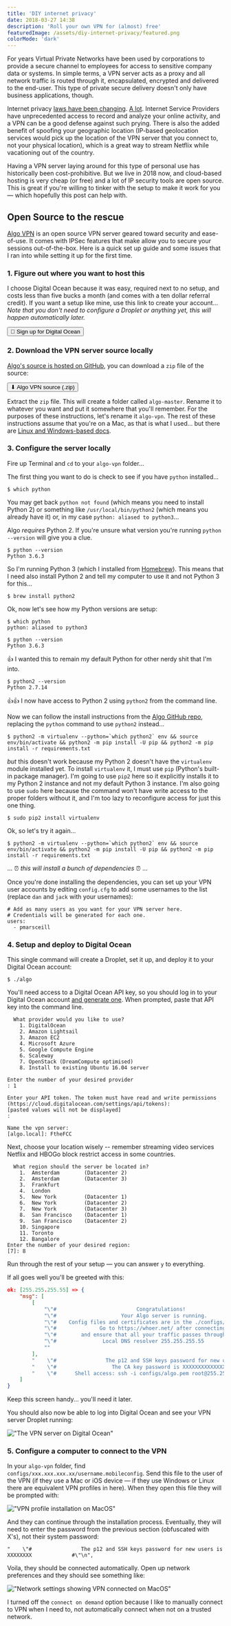```yaml
---
title: 'DIY internet privacy'
date: 2018-03-27 14:38
description: 'Roll your own VPN for (almost) free'
featuredImage: /assets/diy-internet-privacy/featured.png
colorMode: 'dark'
---
```


For years Virtual Private Networks have been used by corporations to provide a secure channel to employees for access to sensitive company data or systems. In simple terms, a VPN server acts as a proxy and all network traffic is routed through it, encapsulated, encrypted and delivered to the end-user. This type of private secure delivery doesn't only have business applications, though.

Internet privacy [laws have been changing](https://www.aclu.org/issues/privacy-technology/internet-privacy/status-internet-privacy-legislation-state). [A lot](https://www.huffingtonpost.com/entry/republicans-are-about-to-kill-rules-banning-internet-providers-from-sharing-your-web-history-without-your-consent_us_58d9a4cbe4b00f68a5ca2c7c). Internet Service Providers have unprecedented access to record and analyze your online activity, and a VPN can be a good defense against such prying. There is also the added benefit of spoofing your geographic location (IP-based geolocation services would pick up the location of the VPN server that you connect to, not your physical location), which is a great way to stream Netflix while vacationing out of the country.

Having a VPN server laying around for this type of personal use has historically been cost-prohibitive. But we live in 2018 now, and cloud-based hosting is very cheap (or free) and a lot of IP security tools are open source. This is great if you're willing to tinker with the setup to make it work for you — which hopefully this post can help with.

## Open Source to the rescue

[Algo VPN](https://blog.trailofbits.com/2016/12/12/meet-algo-the-vpn-that-works/) is an open source VPN server geared toward security and ease-of-use. It comes with IPSec features that make allow you to secure your sessions out-of-the-box. Here is a quick set up guide and some issues that I ran into while setting it up for the first time.

### 1. Figure out where you want to host this

I choose Digital Ocean because it was easy, required next to no setup, and costs less than five bucks a month (and comes with a ten dollar referral credit). If you want a setup like mine, use this link to create your account... _Note that you don't need to configure a Droplet or anything yet, this will happen automatically later._

<Button href="https://m.do.co/c/e675b6b6aa8e" variant="outline" as="a">💁 Sign up for Digital Ocean</Button>

### 2. Download the VPN server source locally

[Algo's source is hosted on GitHub](https://github.com/trailofbits/algo), you can download a `zip` file of the source:

<Button href="https://github.com/trailofbits/algo/archive/master.zip" variant="outline" as="a">⬇ Algo VPN source (.zip)</Button>

Extract the `zip` file. This will create a folder called `algo-master`. Rename it to whatever you want and put it somewhere that you'll remember. For the purposes of these instructions, let's rename it `algo-vpn`. The rest of these instructions assume that you're on a Mac, as that is what I used... but there are [Linux and Windows-based docs](https://github.com/trailofbits/algo#deploy-the-algo-server).

### 3. Configure the server locally

Fire up Terminal and `cd` to your `algo-vpn` folder...

The first thing you want to do is check to see if you have `python` installed...

```shell
$ which python
```

You may get back `python not found` (which means you need to install Python 2) or something like `/usr/local/bin/python2` (which means you already have it) or, in my case `python: aliased to python3`...

Algo _requires_ Python 2. If you're unsure what version you're running `python --version` will give you a clue.

```shell
$ python --version
Python 3.6.3
```

So I'm running Python 3 (which I installed from [Homebrew](https://brew.sh)). This means that I need also install Python 2 and tell my computer to use it and not Python 3 for this...

```shell
$ brew install python2
```

Ok, now let's see how my Python versions are setup:

```shell
$ which python
python: aliased to python3
```

```shell
$ python --version
Python 3.6.3
```

👍 I wanted this to remain my default Python for other nerdy shit that I'm into.

```shell
$ python2 --version
Python 2.7.14
```

👍👍 I now have access to Python 2 using `python2` from the command line.

Now we can follow the install instructions from the [Algo GitHub repo](https://github.com/trailofbits/algo), replacing the `python` command to use `python2` instead...

```shell
$ python2 -m virtualenv --python=`which python2` env && source env/bin/activate && python2 -m pip install -U pip && python2 -m pip install -r requirements.txt
```

_but_ this doesn't work because my Python 2 doesn't have the `virtualenv` module installed yet. To install `virtualenv` it, I must use `pip` (Python's built-in package manager). I'm going to use `pip2` here so it explicitly installs it to my Python 2 instance and not my default Python 3 instance. I'm also going to use `sudo` here because the command won't have write access to the proper folders without it, and I'm too lazy to reconfigure access for just this one thing.

```shell
$ sudo pip2 install virtualenv
```

Ok, so let's try it again...

```shell
$ python2 -m virtualenv --python=`which python2` env && source env/bin/activate && python2 -m pip install -U pip && python2 -m pip install -r requirements.txt
```

... ⏰ _this will install a bunch of dependencies_ ⏰ ...

Once you're done installing the dependencies, you can set up your VPN user accounts by editing `config.cfg` to add some usernames to the list (replace `dan` and `jack` with your usernames):

```
# Add as many users as you want for your VPN server here.
# Credentials will be generated for each one.
users:
  - pmarsceill
```

### 4. Setup and deploy to Digital Ocean

This single command will create a Droplet, set it up, and deploy it to your Digital Ocean account:

```shell
$ ./algo
```

You'll need access to a Digital Ocean API key, so you should log in to your Digital Ocean account [and generate one](https://cloud.digitalocean.com/settings/api/tokens). When prompted, paste that API key into the command line.

```
  What provider would you like to use?
    1. DigitalOcean
    2. Amazon Lightsail
    3. Amazon EC2
    4. Microsoft Azure
    5. Google Compute Engine
    6. Scaleway
    7. OpenStack (DreamCompute optimised)
    8. Install to existing Ubuntu 16.04 server

Enter the number of your desired provider
: 1

Enter your API token. The token must have read and write permissions (https://cloud.digitalocean.com/settings/api/tokens):
[pasted values will not be displayed]
:

Name the vpn server:
[algo.local]: FtheFCC
```

Next, choose your location wisely -- remember streaming video services Netflix and HBOGo block restrict access in some countries.

```
  What region should the server be located in?
    1.  Amsterdam        (Datacenter 2)
    2.  Amsterdam        (Datacenter 3)
    3.  Frankfurt
    4.  London
    5.  New York         (Datacenter 1)
    6.  New York         (Datacenter 2)
    7.  New York         (Datacenter 3)
    8.  San Francisco    (Datacenter 1)
    9.  San Francisco    (Datacenter 2)
    10. Singapore
    11. Toronto
    12. Bangalore
Enter the number of your desired region:
[7]: 8
```

Run through the rest of your setup — you can answer `y` to everything.

If all goes well you'll be greeted with this:

```json
ok: [255.255.255.55] => {
    "msg": [
        [
            "\"#                          Congratulations!                            #\"",
            "\"#                     Your Algo server is running.                     #\"",
            "\"#    Config files and certificates are in the ./configs/ directory.    #\"",
            "\"#              Go to https://whoer.net/ after connecting               #\"",
            "\"#        and ensure that all your traffic passes through the VPN.      #\"",
            "\"#               Local DNS resolver 255.255.255.55              #\"",
            ""
        ],
        "    \"#                The p12 and SSH keys password for new users is XXXXXXXX             #\"\n",
        "    \"#                  The CA key password is XXXXXXXXXXXXXXXXXXXXXXXXXXXXXXXX                 #\"\n",
        "    \"#      Shell access: ssh -i configs/algo.pem root@255.255.255.55        #\"\n"
    ]
}
```

Keep this screen handy... you'll need it later.

You should also now be able to log into Digital Ocean and see your VPN server Droplet running:

!["The VPN server on Digital Ocean"](/assets/diy-internet-privacy/digital-ocean.png)

### 5. Configure a computer to connect to the VPN

In your `algo-vpn` folder, find `configs/xxx.xxx.xxx.xx/username.mobileconfig`. Send this file to the user of the VPN (if they use a Mac or iOS device — if they use Windows or Linux there are equivalent VPN profiles in here). When they open this file they will be prompted with:

!["VPN profile installation on MacOS"](/assets/diy-internet-privacy/install-profile.png)

And they can continue through the installation process. Eventually, they will need to enter the password from the previous section (obfuscated with X's), not their system password:

```
"    \"#                The p12 and SSH keys password for new users is XXXXXXXX             #\"\n",
```

Voila, they should be connected automatically. Open up network preferences and they should see something like:

!["Network settings showing VPN connected on MacOS"](/assets/diy-internet-privacy/network-settings.png)

I turned off the `connect on demand` option because I like to manually connect to VPN when I need to, not automatically connect when not on a trusted network.
